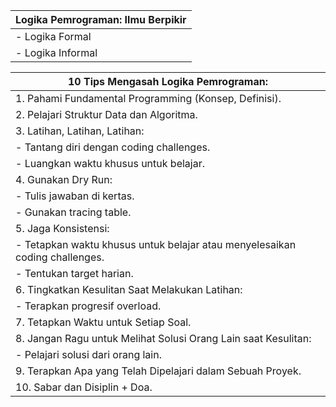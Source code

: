 | **Logika Pemrograman: Ilmu Berpikir** |
|--------------------------------------|
| - Logika Formal                      |
| - Logika Informal                    |

| **10 Tips Mengasah Logika Pemrograman:** |
|------------------------------------------|
| 1. Pahami Fundamental Programming (Konsep, Definisi). |
| 2. Pelajari Struktur Data dan Algoritma. |
| 3. Latihan, Latihan, Latihan:           |
|    - Tantang diri dengan coding challenges. |
|    - Luangkan waktu khusus untuk belajar. |
| 4. Gunakan Dry Run:                    |
|    - Tulis jawaban di kertas.           |
|    - Gunakan tracing table.             |
| 5. Jaga Konsistensi:                   |
|    - Tetapkan waktu khusus untuk belajar atau menyelesaikan coding challenges. |
|    - Tentukan target harian.           |
| 6. Tingkatkan Kesulitan Saat Melakukan Latihan: |
|    - Terapkan progresif overload.      |
| 7. Tetapkan Waktu untuk Setiap Soal.  |
| 8. Jangan Ragu untuk Melihat Solusi Orang Lain saat Kesulitan: |
|    - Pelajari solusi dari orang lain.  |
| 9. Terapkan Apa yang Telah Dipelajari dalam Sebuah Proyek. |
| 10. Sabar dan Disiplin + Doa.          |
